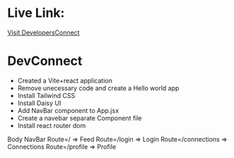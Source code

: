 # Live Link:
[Visit DevelopersConnect](https://developersconnect.com)


# DevConnect

- Created a Vite+react application
- Remove unecessary code and create a Hello world app
- Install Tailwind CSS
- Install Daisy UI
- Add NavBar component to App.jsx
- Create a navebar separate Component file
- Install react router dom

Body
NavBar
Route=/ => Feed
Route=/login => Login
Route=/connections => Connections
Route=/profile => Profile

